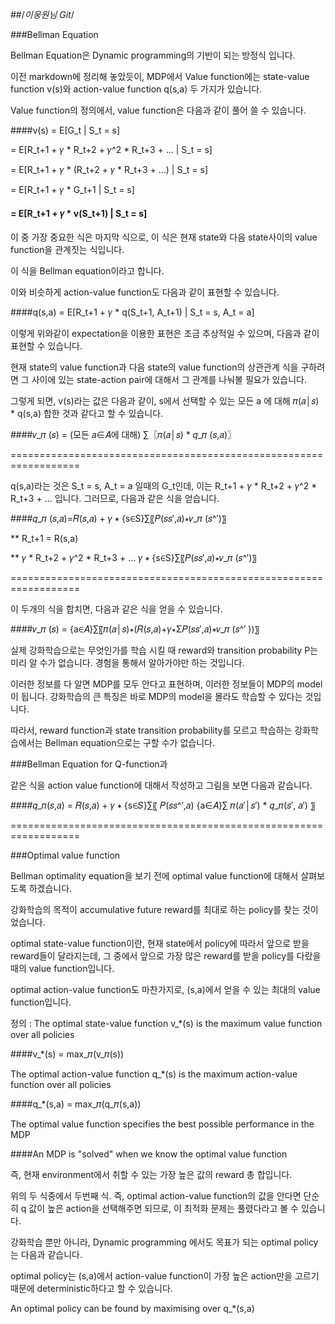 ##/*이웅원님 Git*/

###Bellman Equation

Bellman Equation은 Dynamic programming의 기반이 되는 방정식 입니다.

이전 markdown에 정리해 놓았듯이, MDP에서  Value function에는 state-value function v(s)와
action-value function q(s,a) 두 가지가 있습니다.

Value function의 정의에서, value function은 다음과 같이 풀어 쓸 수 있습니다.

####v(s) = E[G_t | S_t = s]

= E[R_t+1 + 𝛾 * R_t+2 + 𝛾^2 * R_t+3 + ... | S_t = s]

= E[R_t+1 + 𝛾 * (R_t+2 + 𝛾 * R_t+3 + ...) | S_t = s]

= E[R_t+1 + 𝛾 * G_t+1 | S_t = s]

#### = E[R_t+1 + 𝛾 * v(S_t+1) | S_t = s]

이 중 가장 중요한 식은 마지막 식으로, 이 식은 현재 state와 다음 state사이의 value function을
관계짓는 식입니다.

이 식을 Bellman equation이라고 합니다.

이와 비슷하게 action-value function도 다음과 같이 표현할 수 있습니다.

####q(s,a) = E[R_t+1 + 𝛾 * q(S_t+1, A_t+1) | S_t = s, A_t = a]

이렇게 위와같이 expectation을 이용한 표현은 조금 추상적일 수 있으며,
다음과 같이 표현할 수 있습니다.

현재 state의 value function과 다음 state의 value function의 상관관계 식을
구하려면 그 사이에 있는 state-action pair에 대해서 그 관계를 나눠볼 필요가 있습니다.

그렇게 되면, v(s)라는 값은 다음과 같이, s에서 선택할 수 있는 모든 a 에 대해
𝜋(𝑎│𝑠) * q(s,a) 합한 것과 같다고 할 수 있습니다.

####𝑣_𝜋 (𝑠) = (모든 𝑎∈𝐴에 대해) ∑〖𝜋(𝑎│𝑠) * 𝑞_𝜋 (𝑠,𝑎)〗

==================================================================

q(s,a)라는 것은 S_t = s, A_t = a 일때의 G_t인데, 이는 R_t+1 + 𝛾 * R_t+2 + 𝛾^2 * R_t+3 + ... 입니다. 그러므로, 다음과 같은 식을 얻습니다.

####𝑞_𝜋 (𝑠,𝑎)=𝑅(𝑠,𝑎) + 𝛾 ∗ {s∈S}∑〖𝑃(𝑠𝑠′,𝑎)∗𝑣_𝜋 (𝑠^′)〗

** R_t+1 = R(s,a)

** 𝛾 * R_t+2 + 𝛾^2 * R_t+3 + ... 𝛾 ∗ {s∈S}∑〖𝑃(𝑠𝑠′,𝑎)∗𝑣_𝜋 (𝑠^′)〗

==================================================================

이 두개의 식을 합치면, 다음과 같은 식을 얻을 수 있습니다.

####𝑣_𝜋 (𝑠) = {a∈𝐴}∑〖𝜋(𝑎│𝑠)∗(𝑅(𝑠,𝑎)+𝛾∗Σ𝑃(𝑠𝑠′,𝑎)∗𝑣_𝜋 (𝑠^′ ))〗

실제 강화학습으로는 무엇인가를 학습 시킬 때 reward와 transition probability P는 미리
알 수가 없습니다. 경험을 통해서 알아가야만 하는 것입니다.

이러한 정보를 다 알면 MDP를 모두 안다고 표현하며, 이러한 정보들이 MDP의 model이 됩니다.
강화학습의 큰 특징은 바로 MDP의 model을 몰라도 학습할 수 있다는 것입니다.

따라서, reward function과 state transition probability를 모르고 학습하는 강화학습에서는
Bellman equation으로는 구할 수가 없습니다.

###Bellman Equation for Q-function과

같은 식을 action value function에 대해서 작성하고 그림을 보면 다음과 같습니다.

####𝑞_𝜋(𝑠,𝑎) = 𝑅(𝑠,𝑎) + 𝛾 ∗ {s∈𝑆}∑〖 𝑃(𝑠𝑠^′,𝑎) {a∈𝐴}∑ 𝜋(𝑎′│𝑠′) * 𝑞_𝜋(𝑠′, 𝑎′) 〗

==================================================================

###Optimal value function

Bellman optimality equation을 보기 전에 optimal value function에 대해서 살펴보도록
하겠습니다.

강화학습의 목적이 accumulative future reward를 최대로 하는 policy를 찾는 것이었습니다.

optimal state-value function이란, 현재 state에서 policy에 따라서 앞으로 받을 reward들이
달라지는데, 그 중에서 앞으로 가장 많은 reward를 받을 policy를 다랐을 때의 value function입니다.

optimal action-value function도 마찬가지로, (s,a)에서 얻을 수 있는 최대의 value function입니다.

정의 : The optimal state-value function v_*(s) is the maximum value function over
 all policies

 ####v_*(s) = max_𝜋(v_𝜋(s))

 The optimal action-value function q_*(s) is the maximum action-value function over
  all policies

####q_*(s,a) = max_𝜋(q_𝜋(s,a))

The optimal value function specifies the best possible performance in the MDP

####An MDP is "solved" when we know the optimal value function

즉, 현재 environment에서 취할 수 있는 가장 높은 값의 reward 총 합입니다.

위의 두 식중에서 두번째 식. 즉, optimal action-value function의 값을 안다면 단순히
q 값이 높은 action을 선택해주면 되므로, 이 최적화 문제는 풀렸다라고 볼 수 있습니다.

강화학습 뿐만 아니라, Dynamic programming 에서도 목표가 되는 optimal policy는 다음과 같습니다.

optimal policy는 (s,a)에서 action-value function이 가장 높은 action만을 고르기 때문에
deterministic하다고 할 수 있습니다.

An optimal policy can be found by maximising over q_*(s,a)
